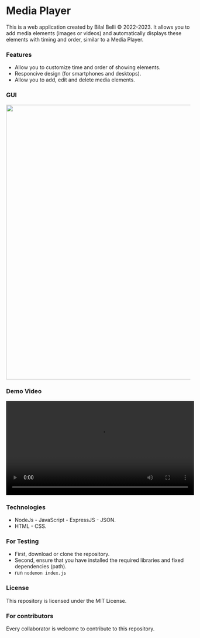 # Media Player
This is a web application created by Bilal Belli © 2022-2023. It allows you to add media elements (images or videos) and automatically displays these elements with timing and order, similar to a Media Player.

### Features
- Allow you to customize time and order of showing elements.
- Responcive design (for smartphones and desktops).
- Allow you to add, edit and delete media elements.

### GUI
<div align="center">
   <img  width="750" src="https://github.com/user-attachments/assets/a19fa5a2-215f-4eec-b86b-a20267758c90">
</div>

### Demo Video
<div align="center">
   <video width="514" alt="demoVideo" src="https://github.com/user-attachments/assets/e2053b13-081c-4d4d-a7d1-198fbc10c0d9">
</div>

### Technologies
- NodeJs - JavaScript - ExpressJS - JSON.
- HTML - CSS.
### For Testing
- First, download or clone the repository.
- Second, ensure that you have installed the required libraries and fixed dependencies (path).
- run ```nodemon index.js```
### License
This repository is licensed under the MIT License.
### For contributors
Every collaborator is welcome to contribute to this repository.
